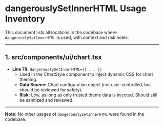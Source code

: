 # dangerouslySetInnerHTML Usage Inventory

This document lists all locations in the codebase where `dangerouslySetInnerHTML` is used, with context and risk notes.

---

## 1. src/components/ui/chart.tsx
- **Line 78**: `dangerouslySetInnerHTML={{ ... }}`
  - Used in the ChartStyle component to inject dynamic CSS for chart theming.
  - **Data Source:** Chart configuration object (not user-controlled, but should be reviewed for safety).
  - **Risk:** Low, as long as only trusted theme data is injected. Should still be sanitized and reviewed.

---

**Note:** No other usages of `dangerouslySetInnerHTML` were found in the codebase. 